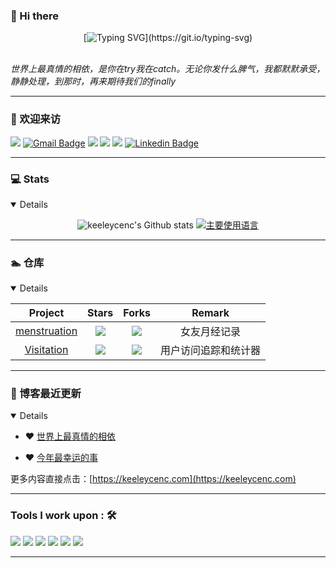 ### 👋 Hi there

<div align="center">

[![Typing SVG](https://readme-typing-svg.herokuapp.com?font=Handlee&center=true&vCenter=true&width=500&height=60&lines=The+traveler+often+arrives%2C+and+the+doer+often+succeeds.)](https://git.io/typing-svg)

<img src="https://camo.githubusercontent.com/82291b0fe831bfc6781e07fc5090cbd0a8b912bb8b8d4fec0696c881834f81ac/68747470733a2f2f70726f626f742e6d656469612f394575424971676170492e676966"
width="800"  height="3">

</div>


*世界上最真情的相依，是你在try我在catch。无论你发什么脾气，我都默默承受，静静处理，到那时，再来期待我们的finally*

----------

### 🤗 欢迎来访


[![](https://visitor-badge.laobi.icu/badge?page_id=keeleycenc.keeleycenc)](https://visitor-badge.laobi.icu/badge?page_id=keeleycenc.keeleycenc)
[![Gmail Badge](https://img.shields.io/badge/-Gmail-Red?style=flat-square&logo=Gmail&logoColor=white&link=mailto:suyash.srivastava14@gmail.com)](mailto:844123814@qq.com)
[![](https://img.shields.io/github/stars/keeleycenc?color=fefb7b&logo=Undertale)](https://github-readme-stats-git-masterorgs-github-readme-stats-team.vercel.app/api?username=keeleycenc&include_orgs=true&hide_title=false&hide_border=true&show_icons=true&include_all_commits=true&line_height=20&bg_color=0,EC6C6C,FFD479,FFFC79,73FA79&theme=graywhite&locale=cn)
[![](https://img.shields.io/github/followers/keeleycenc?color=27da6b&logo=Handshake)](https://github.com/keeleycenc?tab=followers)
[![](https://img.shields.io/badge/%E5%8D%9A%E5%AE%A2-keeleycenc-d7b1bf?logo=Blogger)](https://keeleycenc.com)
[![Linkedin Badge](https://img.shields.io/badge/-Lindkeden-blue?style=flat-square&logo=Linkedin&logoColor=white&link=https://www.linkedin.com/in/suyash-srivastava-458b0117)](https://www.linkedin.com/in/%E6%B6%94-%E6%B6%94-82ab0b203/) 

----------


### 💻 Stats

<details open>
<div align="center">

![keeleycenc's Github stats](https://github-readme-stats.vercel.app/api?username=keeleycenc&show_icons=true)
[![主要使用语言](https://github-readme-stats.vercel.app/api/top-langs/?username=keeleycenc&hide_title=false&hide=c&hide_border=true&layout=compact&bg_color=0,73FA79,73FDFF,D783FF&theme=graywhite&locale=cn)](https://github-readme-stats.vercel.app/api/top-langs/?username=keeleycenc&hide_title=false&hide=c&hide_border=true&layout=compact&bg_color=0,73FA79,73FDFF,D783FF&theme=graywhite&locale=cn)

</div>
</details>

----------

### 🏊 仓库

<details open>


|                        Project                         |                            Stars                              |                            Forks                             |              Remark              |
| :----------------------------------------------------: | :----------------------------------------------------------: | :----------------------------------------------------------: | :------------------------------: |
| [menstruation](https://github.com/keeleycenc/menstruation) | ![](https://img.shields.io/github/stars/keeleycenc/menstruation?color=f2f08d&logo=Undertale&logoColor=eb4630) | ![](https://img.shields.io/github/forks/keeleycenc/menstruation?color=ba86eb&logo=Handshake&logoColor=ea6aa6) | 女友月经记录 |
| [Visitation](https://github.com/keeleycenc/Visitation) | ![](https://img.shields.io/github/stars/keeleycenc/Visitation?color=f2f08d&logo=Undertale&logoColor=eb4630)  | ![](https://img.shields.io/github/forks/keeleycenc/Visitation?color=ba86eb&logo=Handshake&logoColor=ea6aa6) | 用户访问追踪和统计器  |

</details>

----------

### 📝 博客最近更新

<details open>

<!-- BLOG-POST-LIST:START -->
- ❤️ [世界上最真情的相依](https://keeleycenc.com/Brave-main/Typecho/index.php/archives/27/) 

- ❤️ [今年最幸运的事](https://keeleycenc.com/Brave-main/Typecho/index.php/archives/22/) 

<!-- BLOG-POST-LIST:END -->

更多内容直接点击：[https://keeleycenc.com](https://keeleycenc.com)

----------

### Tools I work upon : 🛠

<img src="https://img.shields.io/badge/c++%20-%2300599C.svg?&style=for-the-badge&logo=c%2B%2B&logoColor=white">  
<img src="https://img.shields.io/badge/javascript%20-%23323330.svg?&style=for-the-badge&logo=javascript&logoColor=%23F7DF1E">
<img src="https://img.shields.io/badge/html5%20-%23E34F26.svg?&style=for-the-badge&logo=html5&logoColor=white">
<img src="https://img.shields.io/badge/css3%20-%231572B6.svg?&style=for-the-badge&logo=css3&logoColor=white">
<img src="https://img.shields.io/badge/git%20-%23F05033.svg?&style=for-the-badge&logo=git&logoColor=white"/>
<img src="http://img.shields.io/badge/-VS%20Code-000000?style=for-the-badge&logo=Visual-studio-code&logoColor=blue">

----------
